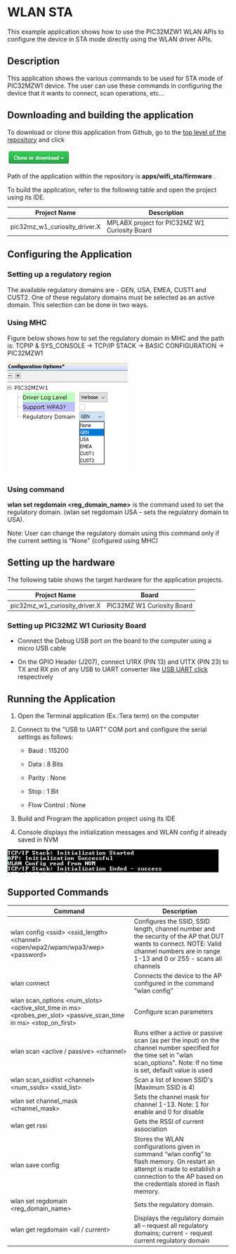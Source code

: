 # WLAN STA

This example application shows how to use the PIC32MZW1 WLAN APIs to configure the device in STA mode directly using the WLAN driver APIs.

## Description

This application shows the various commands to be used for STA mode of PIC32MZW1 device. The user can use these commands in configuring the device that it wants to connect, scan operations, etc...

## Downloading and building the application

To download or clone this application from Github, go to the [top level of the repository](https://github.com/Microchip-MPLAB-Harmony/wireless_apps_pic32mzw1_wfi32e01) and click

![clone](images/GUID-3E635D54-42F2-42D5-BFD9-B6E43E0DDAB3-low.png)

Path of the application within the repository is **apps/wifi\_sta/firmware** .

To build the application, refer to the following table and open the project using its IDE.

|Project Name|Description|
|------------|-----------|
|pic32mz\_w1\_curiosity\_driver.X|MPLABX project for PIC32MZ W1 Curiosity Board|

## Configuring the Application

### Setting up a regulatory region

The available regulatory domains are - GEN, USA, EMEA, CUST1 and CUST2. One of these regulatory domains must be selected as an active domain. This selection can be done in two ways.

### Using MHC

Figure below shows how to set the regulatory domain in MHC and the path is: TCPIP & SYS\_CONSOLE -\> TCP/IP STACK -\> BASIC CONFIGURATION -\> PIC32MZW1

![mhc_regulatory](images/GUID-4F636DB8-52DD-425D-8D38-93440B8CC459-low.png)

### Using command

**wlan set regdomain <reg\_domain\_name\>** is the command used to set the regulatory domain. \(wlan set regdomain USA – sets the regulatory domain to USA\).

Note: User can change the regulatory domain using this command only if the current setting is "None" \(cofigured using MHC\)

## Setting up the hardware

The following table shows the target hardware for the application projects.

|Project Name|Board|
|------------|-----|
|pic32mz\_w1\_curiosity\_driver.X|PIC32MZ W1 Curiosity Board|

### Setting up PIC32MZ W1 Curiosity Board

-   Connect the Debug USB port on the board to the computer using a micro USB cable

-   On the GPIO Header \(J207\), connect U1RX \(PIN 13\) and U1TX \(PIN 23\) to TX and RX pin of any USB to UART converter like [USB UART click](https://www.mikroe.com/usb-uart-click) respectively


## Running the Application

1.  Open the Terminal application \(Ex.:Tera term\) on the computer

2.  Connect to the "USB to UART" COM port and configure the serial settings as follows:

    -   Baud : 115200

    -   Data : 8 Bits

    -   Parity : None

    -   Stop : 1 Bit

    -   Flow Control : None

3.  Build and Program the application project using its IDE

4.  Console displays the initialization messages and WLAN config if already saved in NVM


![output](images/GUID-BBEA4901-0498-4B26-BC56-BED07F1D03A3-low.png)

## Supported Commands

|Command|Description|
|-------|-----------|
|wlan config <ssid\> <ssid\_length\> <channel\> <open/wpa2/wpam/wpa3/wep\> <password\>|Configures the SSID, SSID length, channel number and the security of the AP that DUT wants to connect. NOTE: Valid channel numbers are in range 1-13 and 0 or 255 - scans all channels|
|wlan connect|Connects the device to the AP configured in the command “wlan config”|
|wlan scan\_options <num\_slots\> <active\_slot\_time in ms\> <probes\_per\_slot\> <passive\_scan\_time in ms\> <stop\_on\_first\>|Configure scan parameters|
|wlan scan <active / passive\> <channel\>|Runs either a active or passive scan \(as per the input\) on the channel number specified for the time set in "wlan scan\_options". Note: If no time is set, default value is used|
|wlan scan\_ssidlist <channel\> <num\_ssids\> <ssid\_list\>|Scan a list of known SSID's \(Maximum SSID is 4\)|
|wlan set channel\_mask <channel\_mask\>|Sets the channel mask for channel 1-13. Note: 1 for enable and 0 for disable|
|wlan get rssi|Gets the RSSI of current association|
|wlan save config|Stores the WLAN configurations given in command “wlan config” to flash memory. On restart an attempt is made to establish a connection to the AP based on the credentials stored in flash memory.|
|wlan set regdomain <reg\_domain\_name\>|Sets the regulatory domain.|
|wlan get regdomain <all / current\>|Displays the regulatory domain all – request all regulatory domains; current - request current regulatory domain|

